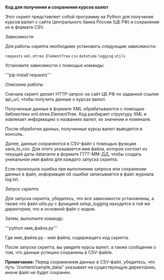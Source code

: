 **Код для получения и сохранения курсов валют**

Этот скрипт представляет собой программу на Python для получения курсов валют с сайта Центрального банка России (ЦБ РФ) и сохранения их в формате CSV.

*Зависимости*

Для работы скрипта необходимо установить следующие зависимости:

`requests` `xml.etree.ElementTree` `csv` `datetime` `logging` `utils` 


Установите зависимости с помощью команды:

'''pip install requests'''


*Описание работы*

Сначала скрипт делает HTTP-запрос на сайт ЦБ РФ по заданной ссылке api_url, чтобы получить данные о курсах валют.

Полученные данные в формате XML обрабатываются с помощью библиотеки xml.etree.ElementTree. Код разбирает структуру XML и извлекает информацию о названиях валют, их значении и номинале.

После обработки данных, полученные курсы валют выводятся в консоль.

Далее, данные сохраняются в CSV-файл с помощью функции save_to_csv. Для этого указывается имя файла, которое состоит из текущей даты dataname в формате ГГГГ-ММ-ДД, чтобы создать уникальное имя файла для каждого запуска скрипта.

Если произошла ошибка при выполнении запроса или сохранении данных в файл, информация об ошибке записывается в файл журнала log.txt.


*Запуск скрипта*

Для запуска скрипта, убедитесь, что все зависимости установлены, а также что файл utils.py с функцией setup_logging находится в той же директории, что и основной файл с кодом.

Затем, выполните команду:

'''python имя_файла.py'''

Где имя_файла.py - имя файла, содержащего код скрипта.

После запуска скрипта, вы увидите курсы валют, а также сообщение о том, что данные успешно сохранены в CSV-файле.

**Примечание:** Перед сохранением данных в CSV-файл, убедитесь, что путь '/content/sample_data/' указывает на существующую директорию, иначе файл не будет сохранен.
